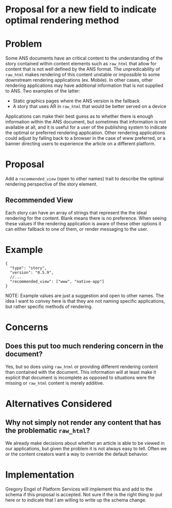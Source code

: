 # Proposal for a new field to indicate optimal rendering method

# Problem

Some ANS documents have an critical content to the understanding of the story contained within content elements such as `raw_html` that allow for content that is not well defined by the ANS format. The unpredicability of `raw_html` makes rendering of this content unstable or impossible to some downstream rendering applications (ex. Mobile). In other cases, other rendering applications may have additional information that is not supplied to ANS. Two examples of the latter:
  - Static graphics pages where the ANS version is the fallback
  - A story that uses AR in `raw_html` that would be better served on a device

Applications can make their best guess as to whether there is enough information within the ANS document, but sometimes that information is not available at all, and it is useful for a user of the publishing system to indicate the optimal or preferred rendering application. Other rendering applications could adjust by falling back to a browser in the case of www preferred, or a banner directing users to experience the article on a different platform.

# Proposal

Add a `recommended_view` (open to other names) trait to describe the optimal rendering perspective of the story element.

## Recommended View

Each story can have an array of strings that represent the the ideal rendering for the content. Blank means there is no preference. When seeing these values if the rendering application is aware of these other options it can either fallback to one of them, or render messaging to the user.

# Example

```
{
  "type": "story",
  "version": "0.5.9",
  //...
  "recommended_view": ["www", "native-app"]
}
```

NOTE: Example values are just a suggestion and open to other names. The idea I want to convey here is that they are not naming specific applications, but rather specific methods of rendering.

# Concerns

## Does this put too much rendering concern in the document?

Yes, but so does using `raw_html` or providing different rendering content than contained with the document. This information will at least make it explicit that document is incomplete as opposed to situations were the missing or `raw_html` content is merely additive.

# Alternatives Considered

## Why not simply not render any content that has the problematic `raw_html`?

We already make decisions about whether an article is able to be viewed in our applications, but given the problem it is not always easy to tell. Often we or the content creators want a way to override the default behavior.

# Implementation

Gregory Engel of Platform Services will implement this and add to the schema if this proposal is accepted. Not sure if the is the right thing to put here or to indicate that I am willing to write up the schema change.
